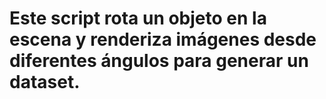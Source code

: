 # Este script rota un objeto en la escena y renderiza imágenes desde diferentes ángulos para generar un dataset.